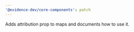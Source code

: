 ```yaml
---
'@evidence-dev/core-components': patch
---
```


Adds attribution prop to maps and documents how to use it.
